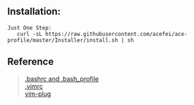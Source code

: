 ## Installation:
    Just One Step: 
       curl -sL https://raw.githubusercontent.com/acefei/ace-profile/master/Installer/install.sh | sh
    
## Reference
> [.bashrc and .bash_profile](http://tldp.org/LDP/abs/html/sample-bashrc.html)<br>
> [.vimrc](https://github.comfisadev/fisa-vim-config/blob/master/.vimrc)<br>
> [vim-plug](https://github.com/junegunn/vim-plug)<br>
